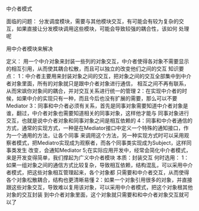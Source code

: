 
中介者模式

面临的问题：
    分发调度模块，需要与其他模块交互，有可能会有较为复杂的交互，如果直接让分发模块调用这些模块，可能会导致较强的耦合性，该如何
    处理呢

用中介者模块来解决

定义：
    用一个中介对象来封装一些列的对象交互，中介者使得各对象不需要显示的相互引用，从而使其耦合松散，而且可以独立的改变他们之间的交互
知识要点：
    1：中介者主要用来封装对象之间的交互，把对象之间的交互全部集中到中介者对象里面，所有的对象就只是跟中介者对象进行通信，
    相互之间不再有联系，从而宋飒你对象间的耦合，并对交互关系进行统一的管理
    2：在实现中介者的时候，如果中介的实现只有一种，而且今后也没有扩展的需要，那么可以不要Mediator
    3：同事和中介者必须有关系，首先是同事对象需要知道中介者对象是谁，翻过，中介者对象也需要知道相关的同事对象，这样他才能与
    同事对象进行交互，也就是说中介者对象和同事对象之间是相互依赖的
    4：同事和中介者通信的方式，通常的实现方式，一种是在Mediator接口中定义一个特殊的通知接口，作为一个通用的方法，让各个同事
    来调用这个方法，另一种实现方式时可以采用观察者模式，把Mediatro实现成为观察者，而各个同事类实现成为Subject，这样同事类发生
    改变，会通知Mediator
    5;在实际应用开发中，经常会简化中介者模式，来是开发变得简单，我们撑起为广义中介者模块
本质：封装交互
何时选用：
    1：如果一组对象之间的通信方式比较复杂，导致相互依赖，结构混乱，可以采用中介者模式，把这些对象相互管理起来，各个对象都
    只需要和中介者交互，从而使得各个对象松散耦合，结构也更清晰易懂
    2：如果一个对象引用很多的对象，并直接跟这些对象交互，导致难以复用该对象，可以采用中介者模式，把这个对象根其他对象的交互封装
    到中介者对象里面，这个对象就只需要和和中介者对象交互就可以了